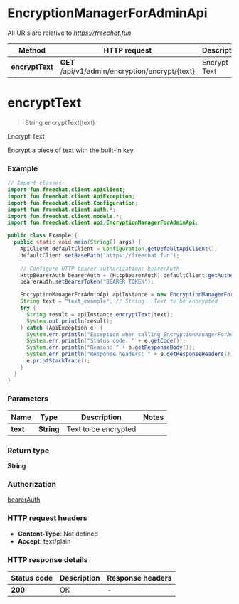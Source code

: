 # EncryptionManagerForAdminApi

All URIs are relative to *https://freechat.fun*

| Method | HTTP request | Description |
|------------- | ------------- | -------------|
| [**encryptText**](EncryptionManagerForAdminApi.md#encryptText) | **GET** /api/v1/admin/encryption/encrypt/{text} | Encrypt Text |


<a id="encryptText"></a>
# **encryptText**
> String encryptText(text)

Encrypt Text

Encrypt a piece of text with the built-in key.

### Example
```java
// Import classes:
import fun.freechat.client.ApiClient;
import fun.freechat.client.ApiException;
import fun.freechat.client.Configuration;
import fun.freechat.client.auth.*;
import fun.freechat.client.models.*;
import fun.freechat.client.api.EncryptionManagerForAdminApi;

public class Example {
  public static void main(String[] args) {
    ApiClient defaultClient = Configuration.getDefaultApiClient();
    defaultClient.setBasePath("https://freechat.fun");
    
    // Configure HTTP bearer authorization: bearerAuth
    HttpBearerAuth bearerAuth = (HttpBearerAuth) defaultClient.getAuthentication("bearerAuth");
    bearerAuth.setBearerToken("BEARER TOKEN");

    EncryptionManagerForAdminApi apiInstance = new EncryptionManagerForAdminApi(defaultClient);
    String text = "text_example"; // String | Text to be encrypted
    try {
      String result = apiInstance.encryptText(text);
      System.out.println(result);
    } catch (ApiException e) {
      System.err.println("Exception when calling EncryptionManagerForAdminApi#encryptText");
      System.err.println("Status code: " + e.getCode());
      System.err.println("Reason: " + e.getResponseBody());
      System.err.println("Response headers: " + e.getResponseHeaders());
      e.printStackTrace();
    }
  }
}
```

### Parameters

| Name | Type | Description  | Notes |
|------------- | ------------- | ------------- | -------------|
| **text** | **String**| Text to be encrypted | |

### Return type

**String**

### Authorization

[bearerAuth](../README.md#bearerAuth)

### HTTP request headers

 - **Content-Type**: Not defined
 - **Accept**: text/plain

### HTTP response details
| Status code | Description | Response headers |
|-------------|-------------|------------------|
| **200** | OK |  -  |

